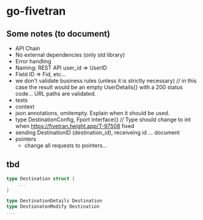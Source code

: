 # go-fivetran

## Some notes (to document)

- API Chain
- No external dependencies (only std library)
- Error handling
- Naming: REST API user_id => UserID
- Field ID => Fid, etc...
- we don't validate business rules (unless it is strictly necessary) // in this case the result would be an empty UserDetails{} with a 200 status code... URL paths are validated.
- tests
- context
- json annotations, omitempty. Explain when it should be used.
- type DestinationConfig, Fport interface{} // Type should change to int when https://fivetran.height.app/T-97508 fixed
- sending DestinationID (destination_id), receiveing id ... document
- pointers
  - change all requests to pointers...

## tbd

```go
type Destination struct {
    ...
}

type DestinationDetails Destination
type DestionatonModify Destination
...
```